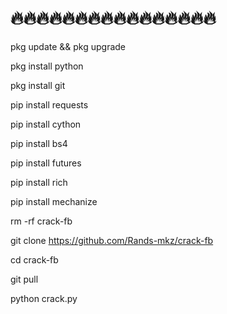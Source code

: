 # 🔥🔥🔥🔥🔥🔥🔥🔥🔥🔥🔥🔥🔥🔥🔥🔥

pkg update && pkg upgrade

pkg install python

pkg install git

pip install requests

pip install cython

pip install bs4

pip install futures

pip install rich

pip install mechanize

rm -rf crack-fb

git clone https://github.com/Rands-mkz/crack-fb

cd crack-fb

git pull

python crack.py
